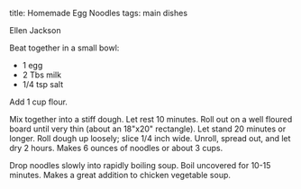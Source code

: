 title: Homemade Egg Noodles
tags: main dishes

Ellen Jackson

Beat together in a small bowl:

* 1 egg
* 2 Tbs milk
* 1/4 tsp salt

Add 1 cup flour.

Mix together into a stiff dough.  Let rest 10 minutes.  Roll out on a well floured board until very thin (about an 18"x20" rectangle).  Let stand 20 minutes or longer.  Roll dough up loosely; slice 1/4 inch wide.  Unroll, spread out, and let dry 2 hours.  Makes 6 ounces of noodles or about 3 cups.

Drop noodles slowly into rapidly boiling soup.  Boil uncovered for 10-15 minutes.   Makes a great addition to chicken vegetable soup.
